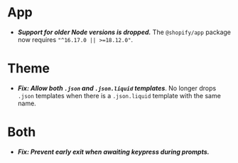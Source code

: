 # App

* ***Support for older Node versions is dropped.*** The `@shopify/app` package now requires `"^16.17.0 || >=18.12.0"`.

# Theme
* ***Fix: Allow both `.json` and `.json.liquid` templates***. No longer drops `.json` templates when there is a `.json.liquid` template with the same name.

# Both
* ***Fix: Prevent early exit when awaiting keypress during prompts.***
